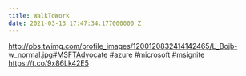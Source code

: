 ```yaml
---
title: WalkToWork
date: 2021-03-13 17:47:34.177000000 Z
---
```


 http://pbs.twimg.com/profile_images/1200120832414142465/L_Bojb-w_normal.jpg#MSFTAdvocate #azure #microsoft #msignite https://t.co/9x86Lk42E5